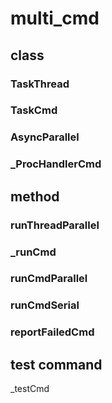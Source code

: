 # multi_cmd

## class

### TaskThread

### TaskCmd

### AsyncParallel

### _ProcHandlerCmd

## method

### runThreadParallel

### _runCmd

### runCmdParallel

### runCmdSerial

### reportFailedCmd

## test command

_testCmd
